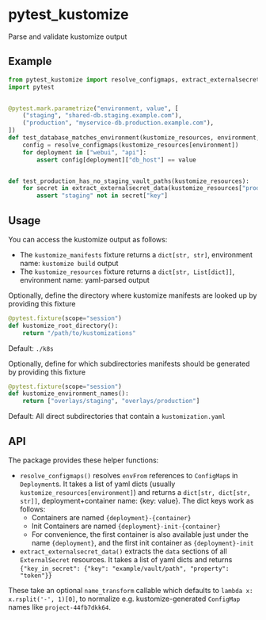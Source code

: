# pytest_kustomize

Parse and validate kustomize output


## Example

```python
from pytest_kustomize import resolve_configmaps, extract_externalsecret_data
import pytest


@pytest.mark.parametrize("environment, value", [
    ("staging", "shared-db.staging.example.com"),
    ("production", "myservice-db.production.example.com"),
])
def test_database_matches_environment(kustomize_resources, environment, value):
    config = resolve_configmaps(kustomize_resources[environment])
    for deployment in ["webui", "api"]:
        assert config[deployment]["db_host"] == value


def test_production_has_no_staging_vault_paths(kustomize_resources):
    for secret in extract_externalsecret_data(kustomize_resources["production"]).values():
        assert "staging" not in secret["key"]
```


## Usage

You can access the kustomize output as follows:

* The `kustomize_manifests` fixture returns a `dict[str, str]`, environment name: `kustomize build` output
* The `kustomize_resources` fixture returns a `dict[str, List[dict]]`, environment name: yaml-parsed output


Optionally, define the directory where kustomize manifests are looked up by providing this fixture

```python
@pytest.fixture(scope="session")
def kustomize_root_directory():
    return "/path/to/kustomizations"
```

Default: `./k8s`


Optionally, define for which subdirectories manifests should be generated by providing this fixture

```python
@pytest.fixture(scope="session")
def kustomize_environment_names():
    return ["overlays/staging", "overlays/production"]
```

Default: All direct subdirectories that contain a `kustomization.yaml`


## API

The package provides these helper functions:

* `resolve_configmaps()` resolves `envFrom` references to `ConfigMap`s in `Deployment`s. It takes a list of yaml dicts (usually `kustomize_resources[environment]`) and returns a `dict[str, dict[str, str]]`, deployment+container name: {key: value}.
  The dict keys work as follows:
  * Containers are named `{deployment}-{container}`
  * Init Containers are named `{deployment}-init-{container}`
  * For convenience, the first container is also available just under the name `{deployment}`, and the first init container as `{deployment}-init`
* `extract_externalsecret_data()` extracts the `data` sections of all `ExternalSecret` resources. It takes a list of yaml dicts and returns `{"key_in_secret": {"key": "example/vault/path", "property": "token"}}`

These take an optional `name_transform` callable which defaults to `lambda x: x.rsplit('-', 1)[0]`, to normalize e.g. kustomize-generated `ConfigMap` names like `project-44fb7dkk64`.
